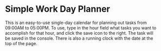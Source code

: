 # Simple Work Day Planner #
This is an easy-to-use single-day calendar for planning out tasks from 09:00AM to 05:00PM. 
To use, type in the hour field what tasks you want to accomplish for that hour, and click the save icon to the right. The task will be saved in the console.
There is also a running clock with the date at the top of the page.
